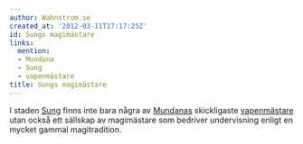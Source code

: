 ```yaml
---
author: Wahnstrom.se
created_at: '2012-03-11T17:17:25Z'
id: Sungs magimästare
links:
  mention:
  - Mundana
  - Sung
  - vapenmästare
title: Sungs magimästare
---
```


I staden [Sung] finns inte bara några av [Mundanas] skickligaste [vapenmästare] utan också ett
sällskap av magimästare som bedriver undervisning enligt en mycket gammal magitradition.

  [Sung]: Sung
  [Mundanas]: Mundana
  [vapenmästare]: vapenmästare